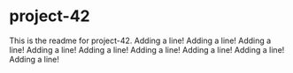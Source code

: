 # project-42

This is the readme for project-42.
Adding a line!
Adding a line!
Adding a line!
Adding a line!
Adding a line!
Adding a line!
Adding a line!
Adding a line!
Adding a line!
